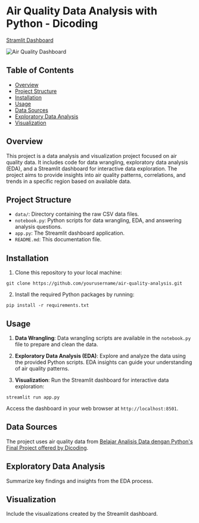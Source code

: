 # Air Quality Data Analysis with Python - Dicoding

[Stramlit Dashboard](https://air-quality-data-analysis-dicoding.streamlit.app/)

![Air Quality Dashboard](dashboard.gif)

## Table of Contents
- [Overview](#overview)
- [Project Structure](#project-structure)
- [Installation](#installation)
- [Usage](#usage)
- [Data Sources](#data-sources)
- [Exploratory Data Analysis](#exploratory-data-analysis)
- [Visualization](#visualization)

## Overview
This project is a data analysis and visualization project focused on air quality data. It includes code for data wrangling, exploratory data analysis (EDA), and a Streamlit dashboard for interactive data exploration. The project aims to provide insights into air quality patterns, correlations, and trends in a specific region based on available data.

## Project Structure
- `data/`: Directory containing the raw CSV data files.
- `notebook.py`: Python scripts for data wrangling, EDA, and answering analysis questions.
- `app.py`: The Streamlit dashboard application.
- `README.md`: This documentation file.

## Installation
1. Clone this repository to your local machine:
```
git clone https://github.com/yourusername/air-quality-analysis.git
```
2. Install the required Python packages by running:
```
pip install -r requirements.txt
```

## Usage
1. **Data Wrangling**: Data wrangling scripts are available in the `notebook.py` file to prepare and clean the data.

2. **Exploratory Data Analysis (EDA)**: Explore and analyze the data using the provided Python scripts. EDA insights can guide your understanding of air quality patterns.

3. **Visualization**: Run the Streamlit dashboard for interactive data exploration:

```
streamlit run app.py
```
Access the dashboard in your web browser at `http://localhost:8501`.

## Data Sources
The project uses air quality data from [Belajar Analisis Data dengan Python's Final Project offered by Dicoding](https://drive.google.com/file/d/1RhU3gJlkteaAQfyn9XOVAz7a5o1-etgr/view).

## Exploratory Data Analysis
Summarize key findings and insights from the EDA process.

## Visualization
Include the visualizations created by the Streamlit dashboard.
